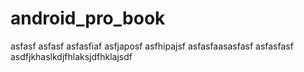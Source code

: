 # android_pro_book
asfasf
asfasf
asfasfiaf
asfjaposf
asfhipajsf
asfasfaasasfasf
asfasfasf
asdfjkhaslkdjfhlaksjdfhklajsdf
